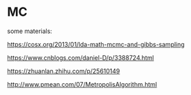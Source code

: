 # MC

some materials:

https://cosx.org/2013/01/lda-math-mcmc-and-gibbs-sampling

https://www.cnblogs.com/daniel-D/p/3388724.html

https://zhuanlan.zhihu.com/p/25610149

http://www.pmean.com/07/MetropolisAlgorithm.html
